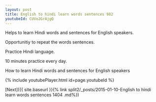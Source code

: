 ```yaml
---
layout: post
title: English to hindi learn words sentences 982 
youtubeId: CUVo2GrAjgQ
---
```

 
 
Helps to learn Hindi words and sentences for English speakers.

Opportunitiy to repeat the words sentences. 

Practice Hindi language. 
 
10 minutes practice every day. 
 
How to learn Hindi words and sentences for English speakers 
 
{% include youtubePlayer.html id=page.youtubeId %}
 
 
[Next]({{ site.baseurl }}{% link  split2/_posts/2015-01-10-English to hindi learn words sentences 1404 .md%})
 
